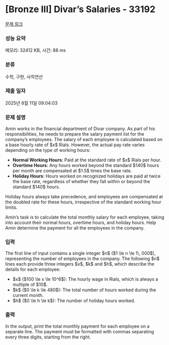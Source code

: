 # [Bronze III] Divar’s Salaries - 33192 

[문제 링크](https://www.acmicpc.net/problem/33192) 

### 성능 요약

메모리: 32412 KB, 시간: 88 ms

### 분류

수학, 구현, 사칙연산

### 제출 일자

2025년 8월 11일 09:04:03

### 문제 설명

<p>Amin works in the financial department of Divar company. As part of his responsibilities, he needs to prepare the salary payment list for the company’s employees. The salary of each employee is calculated based on a base hourly rate of $x$ Rials. However, the actual pay rate varies depending on the type of working hours:</p>

<ul>
	<li><strong>Normal Working Hours</strong>: Paid at the standard rate of $x$ Rials per hour.</li>
	<li><strong>Overtime Hours</strong>: Any hours worked beyond the standard $140$ hours per month are compensated at $1.5$ times the base rate.</li>
	<li><strong>Holiday Hours</strong>: Hours worked on recognized holidays are paid at twice the base rate, regardless of whether they fall within or beyond the standard $140$ hours.</li>
</ul>

<p>Holiday hours always take precedence, and employees are compensated at the doubled rate for these hours, irrespective of the standard working hour limits.</p>

<p>Amin’s task is to calculate the total monthly salary for each employee, taking into account their normal hours, overtime hours, and holiday hours. Help Amin determine the payment for all the employees in the company.</p>

### 입력 

 <p>The first line of input contains a single integer $n$ ($1 \le n \le 1\, 000$), representing the number of employees in the company. The following $n$ lines each provide three integers $x$, $k$ and $h$, which describe the details for each employee:</p>

<ul>
	<li>$x$ ($100 \le x \le 10^6$): The hourly wage in Rials, which is always a multiple of $10$.</li>
	<li>$k$ ($0 \le k \le 480$): The total number of hours worked during the current month.</li>
	<li>$h$ ($0 \le h \le k$): The number of holiday hours worked.</li>
</ul>

### 출력 

 <p>In the output, print the total monthly payment for each employee on a separate line. The payment must be formatted with commas separating every three digits, starting from the right.</p>

